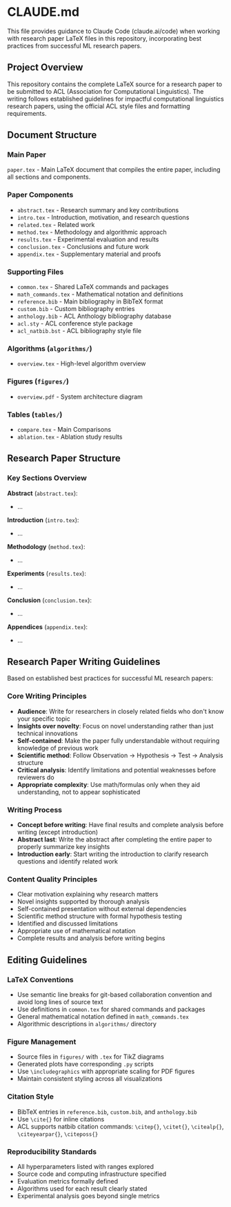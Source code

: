 # CLAUDE.md

This file provides guidance to Claude Code (claude.ai/code) when working with research paper LaTeX files in this repository, incorporating best practices from successful ML research papers.

## Project Overview

This repository contains the complete LaTeX source for a research paper to be submitted to ACL (Association for Computational Linguistics). The writing follows established guidelines for impactful computational linguistics research papers, using the official ACL style files and formatting requirements.

## Document Structure

### Main Paper
`paper.tex` - Main LaTeX document that compiles the entire paper, including all sections and components.

### Paper Components
- `abstract.tex` - Research summary and key contributions
- `intro.tex` - Introduction, motivation, and research questions
- `related.tex` - Related work
- `method.tex` - Methodology and algorithmic approach
- `results.tex` - Experimental evaluation and results
- `conclusion.tex` - Conclusions and future work
- `appendix.tex` - Supplementary material and proofs

### Supporting Files
- `common.tex` - Shared LaTeX commands and packages
- `math_commands.tex` - Mathematical notation and definitions
- `reference.bib` - Main bibliography in BibTeX format
- `custom.bib` - Custom bibliography entries
- `anthology.bib` - ACL Anthology bibliography database
- `acl.sty` - ACL conference style package
- `acl_natbib.bst` - ACL bibliography style file

### Algorithms (`algorithms/`)
- `overview.tex` - High-level algorithm overview

### Figures (`figures/`)
- `overview.pdf` - System architecture diagram

### Tables (`tables/`)
- `compare.tex` - Main Comparisons
- `ablation.tex` - Ablation study results

## Research Paper Structure

### Key Sections Overview

**Abstract** (`abstract.tex`):
- ...

**Introduction** (`intro.tex`):
- ...

**Methodology** (`method.tex`):
- ...

**Experiments** (`results.tex`):
- ...

**Conclusion** (`conclusion.tex`):
- ...

**Appendices** (`appendix.tex`):
- ...

## Research Paper Writing Guidelines

Based on established best practices for successful ML research papers:

### Core Writing Principles
- **Audience**: Write for researchers in closely related fields who don't know your specific topic
- **Insights over novelty**: Focus on novel understanding rather than just technical innovations
- **Self-contained**: Make the paper fully understandable without requiring knowledge of previous work
- **Scientific method**: Follow Observation → Hypothesis → Test → Analysis structure
- **Critical analysis**: Identify limitations and potential weaknesses before reviewers do
- **Appropriate complexity**: Use math/formulas only when they aid understanding, not to appear sophisticated

### Writing Process
- **Concept before writing**: Have final results and complete analysis before writing (except introduction)
- **Abstract last**: Write the abstract after completing the entire paper to properly summarize key insights
- **Introduction early**: Start writing the introduction to clarify research questions and identify related work

### Content Quality Principles
- Clear motivation explaining why research matters
- Novel insights supported by thorough analysis
- Self-contained presentation without external dependencies
- Scientific method structure with formal hypothesis testing
- Identified and discussed limitations
- Appropriate use of mathematical notation
- Complete results and analysis before writing begins

## Editing Guidelines

### LaTeX Conventions
- Use semantic line breaks for git-based collaboration convention and avoid long lines of source text
- Use definitions in `common.tex` for shared commands and packages
- General mathematical notation defined in `math_commands.tex`
- Algorithmic descriptions in `algorithms/` directory

### Figure Management
- Source files in `figures/` with `.tex` for TikZ diagrams
- Generated plots have corresponding `.py` scripts
- Use `\includegraphics` with appropriate scaling for PDF figures
- Maintain consistent styling across all visualizations

### Citation Style
- BibTeX entries in `reference.bib`, `custom.bib`, and `anthology.bib`
- Use `\cite{}` for inline citations
- ACL supports natbib citation commands: `\citep{}`, `\citet{}`, `\citealp{}`, `\citeyearpar{}`, `\citeposs{}`

### Reproducibility Standards
- All hyperparameters listed with ranges explored
- Source code and computing infrastructure specified
- Evaluation metrics formally defined
- Algorithms used for each result clearly stated
- Experimental analysis goes beyond single metrics
